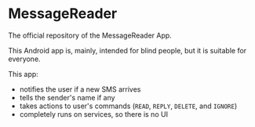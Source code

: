 # MessageReader
The official repository of the MessageReader App.

This Android app is, mainly, intended for blind people, but it is suitable for everyone.


This app:
- notifies the user if a new SMS arrives
- tells the sender's name if any
- takes actions to user's commands (`READ`, `REPLY`, `DELETE`, and `IGNORE`) 
- completely runs on services, so there is no UI

